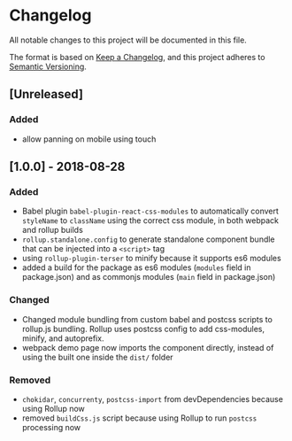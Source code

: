# Changelog
All notable changes to this project will be documented in this file.

The format is based on [Keep a Changelog](https://keepachangelog.com/en/1.0.0/),
and this project adheres to [Semantic Versioning](https://semver.org/spec/v2.0.0.html).

## [Unreleased]
### Added
- allow panning on mobile using touch

## [1.0.0] - 2018-08-28
### Added
- Babel plugin `babel-plugin-react-css-modules` to automatically convert `styleName` to `className` using the correct css module, in both webpack and rollup builds
- `rollup.standalone.config` to generate standalone component bundle that can be injected into a `<script>` tag
- using `rollup-plugin-terser` to minify because it supports es6 modules
- added a build for the package as es6 modules (`modules` field in package.json) and as commonjs modules (`main` field in package.json)

### Changed
- Changed module bundling from custom babel and postcss scripts to rollup.js bundling. Rollup uses postcss config to add css-modules, minify, and autoprefix.
- webpack demo page now imports the component directly, instead of using the built one inside the `dist/` folder

### Removed
- `chokidar`, `concurrenty`, `postcss-import` from devDependencies because using Rollup now
- removed `buildCss.js` script because using Rollup to run `postcss` processing now
